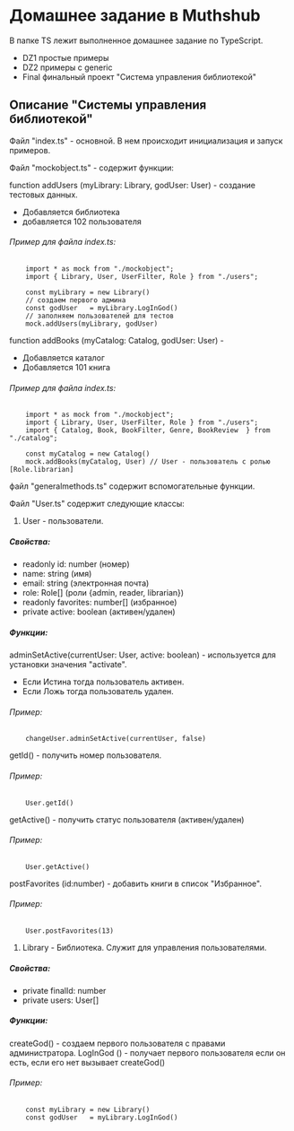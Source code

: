 # Домашнее задание в Muthshub #

В папке TS лежит выполненное домашнее задание по TypeScript.
- DZ1 простые примеры
- DZ2 примеры с generic
- Final финальный проект "Система управления библиотекой"
  
## Описание "Системы управления библиотекой" ##

Файл "index.ts" - основной. В нем происходит инициализация и запуск примеров.

Файл "mockobject.ts" - содержит функции:

function addUsers (myLibrary: Library, godUser: User) - создание тестовых данных.
* Добавляется библиотека
* добавляется 102 пользователя

###### Пример для файла index.ts: ######
        import * as mock from "./mockobject";
        import { Library, User, UserFilter, Role } from "./users";

        const myLibrary = new Library()
        // создаем первого админа
        const godUser   = myLibrary.LogInGod()
        // заполняем пользователей для тестов
        mock.addUsers(myLibrary, godUser)

function addBooks (myCatalog: Catalog, godUser: User) - 
* Добавляется каталог
* Добавляется 101 книга
###### Пример для файла index.ts: ######
        import * as mock from "./mockobject";
        import { Library, User, UserFilter, Role } from "./users";
        import { Catalog, Book, BookFilter, Genre, BookReview  } from "./catalog";

        const myCatalog = new Catalog()
        mock.addBooks(myCatalog, User) // User - пользователь с ролью [Role.librarian]

файл "generalmethods.ts" содержит вспомогательные функции.

Файл "User.ts" содержит следующие классы:
1. User - пользователи.
##### Свойства: #####
- readonly id:        number    (номер)
- name:               string    (имя)
- email:              string    (электронная почта)
- role:               Role[]    (роли {admin, reader, librarian})
- readonly favorites: number[]  (избранное)
- private active:     boolean   (активен/удален)
##### Функции: #####
adminSetActive(currentUser: User, active: boolean) - используется для установки значения "activate". 
- Если Истина тогда пользователь активен. 
- Если Ложь тогда пользователь удален.
###### Пример: ######
        changeUser.adminSetActive(currentUser, false)

getId() - получить номер пользователя.
###### Пример: ######
        User.getId()

getActive() - получить статус пользователя (активен/удален)
###### Пример: ######
        User.getActive()

postFavorites (id:number) - добавить книги в список "Избранное".

###### Пример: ######
        User.postFavorites(13)

1. Library - Библиотека. Служит для управления пользователями.
##### Свойства: #####
- private finalId: number
- private users: User[]

##### Функции: #####
createGod() - создаем первого пользователя с правами администратора.
LogInGod () - получает первого пользователя если он есть, если его нет вызывает createGod()

###### Пример: ######
        const myLibrary = new Library()
        const godUser   = myLibrary.LogInGod()

